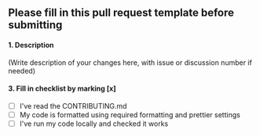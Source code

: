 ## Please fill in this pull request template before submitting 

#### 1. Description
(Write description of your changes here, with issue or discussion number if needed)

#### 3. Fill in checklist by marking [x]

- [ ] I've read the CONTRIBUTING.md
- [ ] My code is formatted using required formatting and prettier settings
- [ ] I've run my code locally and checked it works
